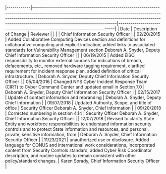 |------------|------------------------------------------------------------------------------------------------------------------------------------------------------------------------------------------------------------------------------------------------------------------------------------|----------------------------------------------------------------------------|
| Date       | Description of Change                                                                                                                                                                                                                                                              | Reviewer                                                                   |
|            |                                                                                                                                                                                                                                                                                    | Chief Information  Security Officer                                        |
| 02/20/2015 | Added Collaborative Computing Devices  section and definitions for collaborative  computing and explicit indication; added links  to associated standards for Vulnerability  Management section  Deborah A.  Snyder, Deputy  Chief Information  Security Officer                   |                                                                            |
| 06/19/2015 | Added EISO responsibility to monitor external  sources for indications of breach,  defacements, etc., removed hardware tagging  requirement, clarified requirement for incident  response plan, added definition of critical  infrastructure.                                      | Deborah A.  Snyder, Deputy  Chief Information  Security Officer            |
| 05/04/2016 | Changed NYS Cyber Incident Response Team  (CIRT) to Cyber Command Center and  updated email in Section 7.0                                                                                                                                                                         | Deborah A.  Snyder, Deputy  Chief Information  Security Officer            |
| 02/15/2017 | Update of contact information and rebranding                                                                                                                                                                                                                                       | Deborah A.  Snyder, Deputy  Chief Information                              |
| 09/07/2018 | Updated Authority, Scope, and title of office                                                                                                                                                                                                                                      | Security Officer  Deborah A.  Snyder, Chief  Information                   |
| 09/20/2018 | Corrected numbering in section 4.14                                                                                                                                                                                                                                                | Security Officer  Deborah A.  Snyder, Chief  Information  Security Officer |
| 12/07/2018 | Revised to clarify State Entity and workforce  responsibilities to understand information  security controls and to protect State  information and resources, and personal,  private, sensitive information, from                                                                  | Deborah A.  Snyder, Chief  Information  Security Officer                   |
| 11/23/2021 | unauthorized use or disclosure.  Added language for CONUS and international  work considerations, incorporated content from  Security Controls standard, added Cyber Risk  Coordinator description, and routine updates to  remain consistent with other policy/standard  changes. | Karen Sorady,  Chief Information  Security Officer                         |